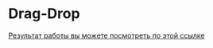 # Drag-Drop
[Результат работы вы можете посмотреть по этой ссылке](https://tashiev.github.io/Drag-Drop/)
